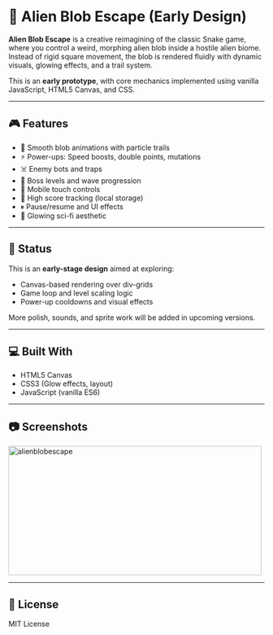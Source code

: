 # 👾 Alien Blob Escape (Early Design)

**Alien Blob Escape** is a creative reimagining of the classic Snake game, where you control a weird, morphing alien blob inside a hostile alien biome. Instead of rigid square movement, the blob is rendered fluidly with dynamic visuals, glowing effects, and a trail system.

This is an **early prototype**, with core mechanics implemented using vanilla JavaScript, HTML5 Canvas, and CSS.

---

## 🎮 Features

- 🧠 Smooth blob animations with particle trails
- ⚡ Power-ups: Speed boosts, double points, mutations
- ☠️ Enemy bots and traps
- 👑 Boss levels and wave progression
- 📱 Mobile touch controls
- 💾 High score tracking (local storage)
- ⏸ Pause/resume and UI effects
- 🎨 Glowing sci-fi aesthetic

---

## 🚧 Status

This is an **early-stage design** aimed at exploring:
- Canvas-based rendering over div-grids
- Game loop and level scaling logic
- Power-up cooldowns and visual effects

More polish, sounds, and sprite work will be added in upcoming versions.

---

## 💻 Built With

- HTML5 Canvas
- CSS3 (Glow effects, layout)
- JavaScript (vanilla ES6)

---

## 📷 Screenshots

<img width="498" height="254" alt="alienblobescape" src="https://github.com/user-attachments/assets/8dc137d9-c20f-4928-a77c-808064ac88cc" />

---

## 📜 License

MIT License


